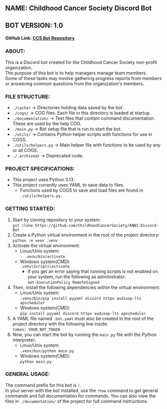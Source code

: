 ## NAME: Childhood Cancer Society Discord Bot
## BOT VERSION: 1.0

#### GitHub Link: [CCS Bot Repository](https://github.com/ChildhoodCancerSociety/ANNI-Discord-Bot)

### ABOUT:
This is a Discord bot created for the Childhood Cancer Society non-profit organization.  
The purpose of this bot is to help managers manage team members.  
Some of these tasks may involve gathering progress reports from members or answering common questions from the organization's members.

### FILE STRUCTURE:
- `./cache/` -> Directories holding data saved by the bot.  
- `./cogs/` -> COG files. Each file in this directory is loaded at startup.  
- `./documentation/` -> Text files that contain command documentation. These are used by the help COG.  
- `./main.py` -> Bot setup file that is run to start the bot.  
- `./utils/` -> Contains Python helper scripts with functions for use in COGS.  
- `./utils/helpers.py` -> Main helper file with functions to be used by any or all COGS.  
- `./.archived/` -> Deprecated code.  

### PROJECT SPECIFICATIONS:
- This project uses Python 3.13.  
- This project currently uses YAML to save data to files.
  - Functions used by COGS to save and load files are found in `./utils/helpers.py`.

### GETTING STARTED:
1. Start by cloning repository to your system:\
   `git clone https://github.com/ChildhoodCancerSociety/ANNI-Discord-Bot`
2. Create a Python virtual environment in the root of the project directory:\
   `python -m venv .venv`
3. Activate the virtual environment:
   - Linux/Unix system:\
   `. .venv/bin/activate`
   - Windows system(CMD):\
   `.venv\Scripts\activate`
     - If you get an error saying that running scripts is not enabled on your system, run the following as administrator:\
   `Set-ExecutionPolicy RemoteSigned`
4. Then, install the following dependencies within the virtual environment:
   - Linux/Unix system:\
   `.venv/bin/pip install pyyaml discord httpx audioop-lts apscheduler`
   - Windows system(CMD):\
   `pip install pyyaml discord httpx audioop-lts apscheduler`
5. A YAML file named `.bot.yaml` must also be created in the root of the project directory with the following line inside:\
   `token: YOUR_BOT_TOKEN`
6. Now, you can start the bot by running the `main.py` file with the Python interpreter:
   - Linux/Unix system:\
   `.venv/bin/python main.py`
   - Windows system(CMD):\
   `python main.py`

### GENERAL USAGE:
The command prefix for this bot is `!`.  
In your server with the bot installed, use the `!how` command to get general commands and full documentation for commands. You can also view the files in `./documentation/` of the project for full command instructions.
